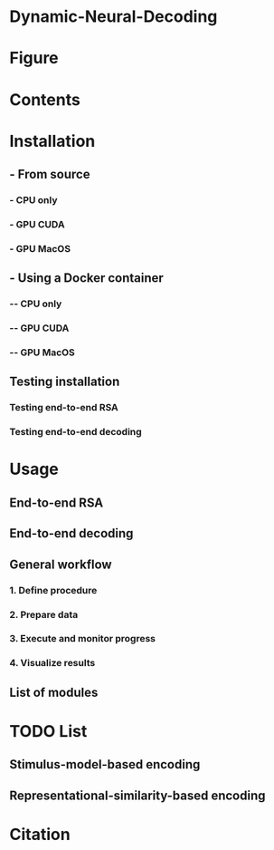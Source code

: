 # Dynamic-Neural-Decoding

# Figure

# Contents

# Installation
## - From source
### - CPU only
### - GPU CUDA
### - GPU MacOS
## - Using a Docker container
### -- CPU only
### -- GPU CUDA
### -- GPU MacOS
## Testing installation
### Testing end-to-end RSA
### Testing end-to-end decoding

# Usage
## End-to-end RSA
## End-to-end decoding
## General workflow
### 1. Define procedure
### 2. Prepare data
### 3. Execute and monitor progress
### 4. Visualize results
## List of modules

# TODO List
## Stimulus-model-based encoding
## Representational-similarity-based encoding

# Citation

